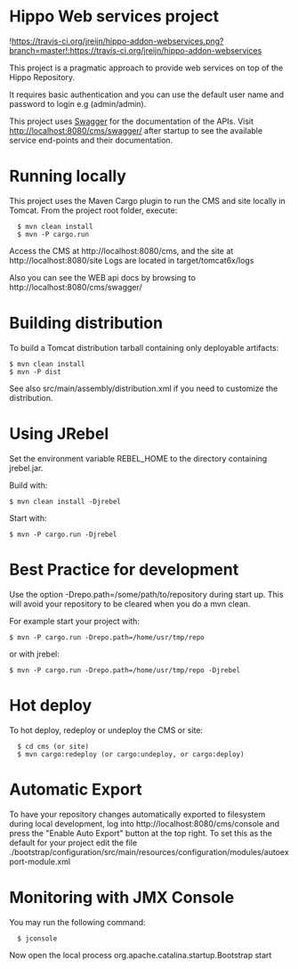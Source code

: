# Hippo Web services project

!https://travis-ci.org/jreijn/hippo-addon-webservices.png?branch=master!:https://travis-ci.org/jreijn/hippo-addon-webservices

This project is a pragmatic approach to provide web services on top of the Hippo Repository.

It requires basic authentication and you can use the default user name and password to login e.g (admin/admin).

This project uses [Swagger](https://helloreverb.com/developers/swagger) for the documentation of the APIs.
Visit [http://localhost:8080/cms/swagger/](http://localhost:8080/cms/swagger/) after startup to see the available service end-points and their documentation.



Running locally
===============

This project uses the Maven Cargo plugin to run the CMS and site locally in Tomcat.
From the project root folder, execute:

```
  $ mvn clean install
  $ mvn -P cargo.run
```

Access the CMS at http://localhost:8080/cms, and the site at http://localhost:8080/site
Logs are located in target/tomcat6x/logs

Also you can see the WEB api docs by browsing to http://localhost:8080/cms/swagger/


Building distribution
=====================

To build a Tomcat distribution tarball containing only deployable artifacts:

```
$ mvn clean install
$ mvn -P dist
```

See also src/main/assembly/distribution.xml if you need to customize the distribution.

Using JRebel
============

Set the environment variable REBEL_HOME to the directory containing jrebel.jar.

Build with:

```
$ mvn clean install -Djrebel
```

Start with:

```
$ mvn -P cargo.run -Djrebel
```

Best Practice for development
=============================

Use the option -Drepo.path=/some/path/to/repository during start up. This will avoid
your repository to be cleared when you do a mvn clean.

For example start your project with:
```
$ mvn -P cargo.run -Drepo.path=/home/usr/tmp/repo
```
or with jrebel:

```
$ mvn -P cargo.run -Drepo.path=/home/usr/tmp/repo -Djrebel
```

Hot deploy
==========

To hot deploy, redeploy or undeploy the CMS or site:
```
  $ cd cms (or site)
  $ mvn cargo:redeploy (or cargo:undeploy, or cargo:deploy)
```
Automatic Export
================

To have your repository changes automatically exported to filesystem during local development, log into
http://localhost:8080/cms/console and press the "Enable Auto Export" button at the top right. To set this
as the default for your project edit the file
./bootstrap/configuration/src/main/resources/configuration/modules/autoexport-module.xml

Monitoring with JMX Console
===========================
You may run the following command:
```
  $ jconsole
```
Now open the local process org.apache.catalina.startup.Bootstrap start